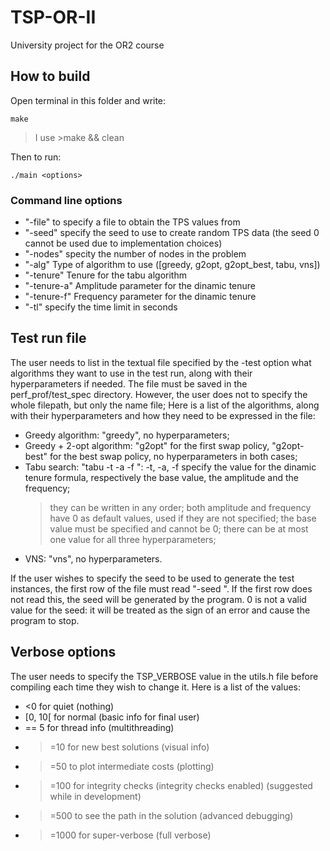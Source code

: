 # TSP-OR-II
University project for the OR2 course

## How to build
Open terminal in this folder and write:
```shell
make
```
>I use >make && clean

Then to run:
```shell
./main <options>
```

### Command line options 
 - "-file" to specify a file to obtain the TPS values from
 - "-seed" specify the seed to use to create random TPS data (the seed 0 cannot be used due to implementation choices)
 - "-nodes" specity the number of nodes in the problem
 - "-alg" Type of algorithm to use ([greedy, g2opt, g2opt_best, tabu, vns])
 - "-tenure" Tenure for the tabu algorithm
 - "-tenure-a" Amplitude parameter for the dinamic tenure
 - "-tenure-f" Frequency parameter for the dinamic tenure
 - "-tl" specify the time limit in seconds

## Test run file
The user needs to list in the textual file specified by the -test option what algorithms they want to use in the test run, along with their hyperparameters if needed.
The file must be saved in the perf_prof/test_spec directory. However, the user does not to specify the whole filepath, but only the name file;
Here is a list of the algorithms, along with their hyperparameters and how they need to be expressed in the file:
 - Greedy algorithm: "greedy", no hyperparameters;
 - Greedy + 2-opt algorithm: "g2opt" for the first swap policy, "g2opt-best" for the best swap policy, no hyperparameters in both cases;
 - Tabu search: "tabu -t <tenure value> -a <tenure amplitude value> -f <tenure frequency value>": -t, -a, -f specify the value for the dinamic tenure formula, respectively the base value, the amplitude and the frequency;
    > they can be written in any order;
    > both amplitude and frequency have 0 as default values, used if they are not specified;
    > the base value must be specified and cannot be 0;
    > there can be at most one value for all three hyperparameters;
 - VNS: "vns", no hyperparameters.

If the user wishes to specify the seed to be used to generate the test instances, the first row of the file must read "-seed <seed value>". If the first row does not read this, the seed will be generated by the program. 0 is not a valid value for the seed: it will be treated as the sign of an error and cause the program to stop.


## Verbose options
The user needs to specify the TSP_VERBOSE value in the utils.h file before compiling each time they wish to change it.
Here is a list of the values:
 - <0 for quiet                             (nothing)
 - [0, 10[ for normal                       (basic info for final user)
 - == 5 for thread info                     (multithreading)
 - >=10 for new best solutions              (visual info)
 - >=50 to plot intermediate costs          (plotting)
 - >=100 for integrity checks               (integrity checks enabled) (suggested while in development)
 - >=500 to see the path in the solution    (advanced debugging)
 - >=1000 for super-verbose                 (full verbose)
